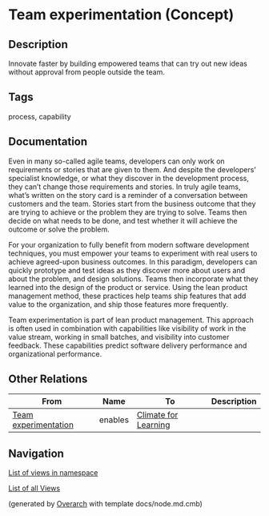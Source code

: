 
# Team experimentation (Concept)
## Description
Innovate faster by building empowered teams that can try out new ideas without approval from people outside the team.


## Tags
process, capability

## Documentation
Even in many so-called agile teams, developers can only work on requirements or stories that are given to them. And despite the developers’ specialist knowledge, or what they discover in the development process, they can’t change those requirements and stories. In truly agile teams, what’s written on the story card is a reminder of a conversation between customers and the team. Stories start from the business outcome that they are trying to achieve or the problem they are trying to solve. Teams then decide on what needs to be done, and test whether it will achieve the outcome or solve the problem.
  
  For your organization to fully benefit from modern software development techniques, you must empower your teams to experiment with real users to achieve agreed-upon business outcomes. In this paradigm, developers can quickly prototype and test ideas as they discover more about users and about the problem, and design solutions. Teams then incorporate what they learned into the design of the product or service. Using the lean product management method, these practices help teams ship features that add value to the organization, and ship those features more frequently.
  
  Team experimentation is part of lean product management. This approach is often used in combination with capabilities like visibility of work in the value stream, working in small batches, and visibility into customer feedback. These capabilities predict software delivery performance and organizational performance.
## Other Relations
| From | Name | To | Description |
|---|---|---|---|
| [Team experimentation](../../../software-development/dora/capability/team-experimentation.md) | enables | [Climate for Learning](../../../software-development/dora/capability/climate-for-learning.md) |  |


## Navigation
[List of views in namespace](./views-in-namespace.md)

[List of all Views](../../../views.md)


(generated by [Overarch](https://github.com/soulspace-org/overarch) with template docs/node.md.cmb)

